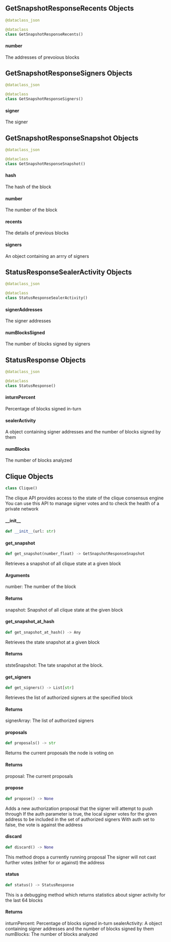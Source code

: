 ## GetSnapshotResponseRecents Objects

```python
@dataclass_json

@dataclass
class GetSnapshotResponseRecents()
```

#### number

The addresses of prevoious blocks

## GetSnapshotResponseSigners Objects

```python
@dataclass_json

@dataclass
class GetSnapshotResponseSigners()
```

#### signer

The signer

## GetSnapshotResponseSnapshot Objects

```python
@dataclass_json

@dataclass
class GetSnapshotResponseSnapshot()
```

#### hash

The hash of the block

#### number

The number of the block

#### recents

The details of previous blocks

#### signers

An object containing an arrry of signers

## StatusResponseSealerActivity Objects

```python
@dataclass_json

@dataclass
class StatusResponseSealerActivity()
```

#### signerAddresses

The signer addresses

#### numBlocksSigned

The number of blocks signed by signers

## StatusResponse Objects

```python
@dataclass_json

@dataclass
class StatusResponse()
```

#### inturnPercent

Percentage of blocks signed in-turn

#### sealerActivity

A object containing signer addresses and the number of blocks signed by them

#### numBlocks

The number of blocks analyzed

## Clique Objects

```python
class Clique()
```

The clique API provides access to the state of the clique consensus engine
 You can use this API to manage signer votes and to check the health of a private network

#### \_\_init\_\_

```python
def __init__(url: str)
```

#### get\_snapshot

```python
def get_snapshot(number_float) -> GetSnapshotResponseSnapshot
```

Retrieves a snapshot of all clique state at a given block
#### Arguments

number: The number of the block
#### Returns

snapshot: Snapshot of all clique state at the given block

#### get\_snapshot\_at\_hash

```python
def get_snapshot_at_hash() -> Any
```

Retrieves the state snapshot at a given block
#### Returns

ststeSnapshot: The tate snapshot at the block.

#### get\_signers

```python
def get_signers() -> List[str]
```

Retrieves the list of authorized signers at the specified block
#### Returns

signerArray: The list of authorized signers

#### proposals

```python
def proposals() -> str
```

Returns the current proposals the node is voting on
#### Returns

proposal: The current proposals

#### propose

```python
def propose() -> None
```

Adds a new authorization proposal that the signer will attempt to push through
 If the auth parameter is true, the local signer votes for the given address to be included in the set of authorized signers
 With auth set to false, the vote is against the address

#### discard

```python
def discard() -> None
```

This method drops a currently running proposal
 The signer will not cast further votes (either for or against) the address

#### status

```python
def status() -> StatusResponse
```

This is a debugging method which returns statistics about signer activity for the last 64 blocks
#### Returns

inturnPercent: Percentage of blocks signed in-turn
sealerActivity: A object containing signer addresses and the number of blocks signed by them
numBlocks: The number of blocks analyzed

